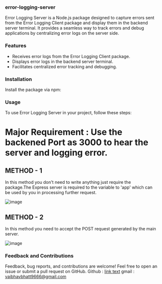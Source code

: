 ### error-logging-server

Error Logging Server is a Node.js package designed to capture errors sent from the Error Logging Client package and display them in the backend server terminal. It provides a seamless way to track errors and debug applications by centralizing error logs on the server side.

### Features

- Receives error logs from the Error Logging Client package.
- Displays error logs in the backend server terminal.
- Facilitates centralized error tracking and debugging.

### Installation

Install the package via npm:



### Usage

To use Error Logging Server in your project, follow these steps:

# Major Requirement : Use the backened Port as 3000 to hear the server and logging error.

## METHOD - 1 

In this method you don't need to write anything just require the package.The Express server is required to the variable to 'app' which can be used by you in processing further request.

![image](https://github.com/vaibhav211002/error-logger-server/assets/120389581/733bef59-8534-480f-8b7f-5d85c6c86b69)

## METHOD - 2

In this method you need to accept the POST request generated by the main server.

![image](https://github.com/vaibhav211002/error-logger-server/assets/120389581/38b8fef5-8ba9-4ab0-b39a-42a0496230f8)

### Feedback and Contributions

Feedback, bug reports, and contributions are welcome! Feel free to open an issue or submit a pull request on GitHub.
Github : [link text](https://github.com/vaibhav211002/error-logger-server)
gmail : vaibhavbhatt9666@gmail.com



